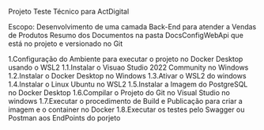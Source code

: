 Projeto Teste Técnico para ActDigital

Escopo: Desenvolvimento de uma camada Back-End para atender a Vendas de Produtos
Resumo dos Documentos na pasta DocsConfigWebApi que está no projeto e versionado no Git

1.Configuração do Ambiente para executar o projeto no Docker Desktop usando o WSL2
1.1.Instalar o Visuao Studio 2022 Community no Windows
1.2.Instalar o Docker Desktop no Windows
1.3.Ativar o WSL2 do windows
1.4.Instalar o Linux Ubuntu no WSL2
1.5.Instalar a Imagem do PostgreSQL no Docker Desktop
1.6.Compilar o Projeto do Git no Visual Studio no windows
1.7.Executar o procedimento de Build e Publicação para criar a imagem e o container no Docker
1.8.Executar os testes pelo Swagger ou Postman aos EndPoints do porjeto
